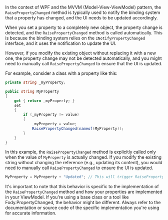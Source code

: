 In the context of WPF and the MVVM (Model-View-ViewModel) pattern, the `RaisePropertyChanged` method is typically used to notify the binding system that a property has changed, and the UI needs to be updated accordingly.

When you set a property to a completely new object, the property change is detected, and the `RaisePropertyChanged` method is called automatically. This is because the binding system relies on the `INotifyPropertyChanged` interface, and it uses the notification to update the UI.

However, if you modify the existing object without replacing it with a new one, the property change may not be detected automatically, and you might need to manually call `RaisePropertyChanged` to ensure that the UI is updated.

For example, consider a class with a property like this:

```csharp
private string _myProperty;

public string MyProperty
{
    get { return _myProperty; }
    set
    {
        if (_myProperty != value)
        {
            _myProperty = value;
            RaisePropertyChanged(nameof(MyProperty));
        }
    }
}
```

In this example, the `RaisePropertyChanged` method is explicitly called only when the value of `MyProperty` is actually changed. If you modify the existing string without changing the reference (e.g., updating its content), you would need to manually call `RaisePropertyChanged` to ensure the UI is updated.

```csharp
MyProperty = MyProperty + "Updated"; // This will trigger RaisePropertyChanged
```

It's important to note that this behavior is specific to the implementation of the `RaisePropertyChanged` method and how your properties are implemented in your ViewModel. If you're using a base class or a tool like Fody.PropertyChanged, the behavior might be different. Always refer to the documentation or source code of the specific implementation you're using for accurate information.